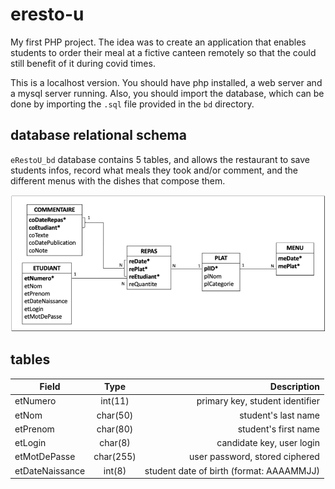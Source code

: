 # eresto-u

My first PHP project. The idea was to create an application that enables students to order their meal at a fictive canteen remotely so that the could still benefit of it during covid times.

This is a localhost version. You should have php installed, a web server and a mysql server running. Also, you should import the database, which can be done by importing the `.sql` file provided in the `bd` directory.

## database relational schema

`eRestoU_bd` database contains 5 tables, and allows the restaurant to save students infos, record what meals they took and/or comment, and the different menus with the dishes that compose them.

![eresto_u database schema](/images/eRestoU_bdd.png)

## tables

| Field           |   Type    |                              Description |
| --------------- | :-------: | ---------------------------------------: |
| etNumero        |  int(11)  |          primary key, student identifier |
| etNom           | char(50)  |                      student's last name |
| etPrenom        | char(80)  |                     student's first name |
| etLogin         |  char(8)  |                candidate key, user login |
| etMotDePasse    | char(255) |           user password, stored ciphered |
| etDateNaissance |  int(8)   | student date of birth (format: AAAAMMJJ) |
